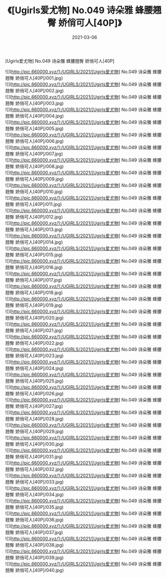 ﻿---
layout: post
title:  《[Ugirls爱尤物] No.049 诗朵雅 蜂腰翘臀 娇俏可人[40P]》
date:   2021-03-06
img: http://pic.660000.xyz/1:/UGIRLS/2021/[Ugirls爱尤物] No.049 诗朵雅 蜂腰翘臀 娇俏可人[40P]/000.jpg
categories: [美女, 清纯, 唯美]
---

[Ugirls爱尤物] No.049 诗朵雅 蜂腰翘臀 娇俏可人[40P]

  ![](http://pic.660000.xyz/1:/UGIRLS/2021/[Ugirls爱尤物] No.049 诗朵雅 蜂腰翘臀 娇俏可人[40P]/001.jpg) <br> ![](http://pic.660000.xyz/1:/UGIRLS/2021/[Ugirls爱尤物] No.049 诗朵雅 蜂腰翘臀 娇俏可人[40P]/002.jpg) <br> ![](http://pic.660000.xyz/1:/UGIRLS/2021/[Ugirls爱尤物] No.049 诗朵雅 蜂腰翘臀 娇俏可人[40P]/003.jpg) <br> ![](http://pic.660000.xyz/1:/UGIRLS/2021/[Ugirls爱尤物] No.049 诗朵雅 蜂腰翘臀 娇俏可人[40P]/004.jpg) <br> ![](http://pic.660000.xyz/1:/UGIRLS/2021/[Ugirls爱尤物] No.049 诗朵雅 蜂腰翘臀 娇俏可人[40P]/005.jpg) <br> ![](http://pic.660000.xyz/1:/UGIRLS/2021/[Ugirls爱尤物] No.049 诗朵雅 蜂腰翘臀 娇俏可人[40P]/006.jpg) <br> ![](http://pic.660000.xyz/1:/UGIRLS/2021/[Ugirls爱尤物] No.049 诗朵雅 蜂腰翘臀 娇俏可人[40P]/007.jpg) <br> ![](http://pic.660000.xyz/1:/UGIRLS/2021/[Ugirls爱尤物] No.049 诗朵雅 蜂腰翘臀 娇俏可人[40P]/008.jpg) <br> ![](http://pic.660000.xyz/1:/UGIRLS/2021/[Ugirls爱尤物] No.049 诗朵雅 蜂腰翘臀 娇俏可人[40P]/009.jpg) <br> ![](http://pic.660000.xyz/1:/UGIRLS/2021/[Ugirls爱尤物] No.049 诗朵雅 蜂腰翘臀 娇俏可人[40P]/010.jpg) <br> ![](http://pic.660000.xyz/1:/UGIRLS/2021/[Ugirls爱尤物] No.049 诗朵雅 蜂腰翘臀 娇俏可人[40P]/011.jpg) <br> ![](http://pic.660000.xyz/1:/UGIRLS/2021/[Ugirls爱尤物] No.049 诗朵雅 蜂腰翘臀 娇俏可人[40P]/012.jpg) <br> ![](http://pic.660000.xyz/1:/UGIRLS/2021/[Ugirls爱尤物] No.049 诗朵雅 蜂腰翘臀 娇俏可人[40P]/013.jpg) <br> ![](http://pic.660000.xyz/1:/UGIRLS/2021/[Ugirls爱尤物] No.049 诗朵雅 蜂腰翘臀 娇俏可人[40P]/014.jpg) <br> ![](http://pic.660000.xyz/1:/UGIRLS/2021/[Ugirls爱尤物] No.049 诗朵雅 蜂腰翘臀 娇俏可人[40P]/015.jpg) <br> ![](http://pic.660000.xyz/1:/UGIRLS/2021/[Ugirls爱尤物] No.049 诗朵雅 蜂腰翘臀 娇俏可人[40P]/016.jpg) <br> ![](http://pic.660000.xyz/1:/UGIRLS/2021/[Ugirls爱尤物] No.049 诗朵雅 蜂腰翘臀 娇俏可人[40P]/017.jpg) <br> ![](http://pic.660000.xyz/1:/UGIRLS/2021/[Ugirls爱尤物] No.049 诗朵雅 蜂腰翘臀 娇俏可人[40P]/018.jpg) <br> ![](http://pic.660000.xyz/1:/UGIRLS/2021/[Ugirls爱尤物] No.049 诗朵雅 蜂腰翘臀 娇俏可人[40P]/019.jpg) <br> ![](http://pic.660000.xyz/1:/UGIRLS/2021/[Ugirls爱尤物] No.049 诗朵雅 蜂腰翘臀 娇俏可人[40P]/020.jpg) <br> ![](http://pic.660000.xyz/1:/UGIRLS/2021/[Ugirls爱尤物] No.049 诗朵雅 蜂腰翘臀 娇俏可人[40P]/021.jpg) <br> ![](http://pic.660000.xyz/1:/UGIRLS/2021/[Ugirls爱尤物] No.049 诗朵雅 蜂腰翘臀 娇俏可人[40P]/022.jpg) <br> ![](http://pic.660000.xyz/1:/UGIRLS/2021/[Ugirls爱尤物] No.049 诗朵雅 蜂腰翘臀 娇俏可人[40P]/023.jpg) <br> ![](http://pic.660000.xyz/1:/UGIRLS/2021/[Ugirls爱尤物] No.049 诗朵雅 蜂腰翘臀 娇俏可人[40P]/024.jpg) <br> ![](http://pic.660000.xyz/1:/UGIRLS/2021/[Ugirls爱尤物] No.049 诗朵雅 蜂腰翘臀 娇俏可人[40P]/025.jpg) <br> ![](http://pic.660000.xyz/1:/UGIRLS/2021/[Ugirls爱尤物] No.049 诗朵雅 蜂腰翘臀 娇俏可人[40P]/026.jpg) <br> ![](http://pic.660000.xyz/1:/UGIRLS/2021/[Ugirls爱尤物] No.049 诗朵雅 蜂腰翘臀 娇俏可人[40P]/027.jpg) <br> ![](http://pic.660000.xyz/1:/UGIRLS/2021/[Ugirls爱尤物] No.049 诗朵雅 蜂腰翘臀 娇俏可人[40P]/028.jpg) <br> ![](http://pic.660000.xyz/1:/UGIRLS/2021/[Ugirls爱尤物] No.049 诗朵雅 蜂腰翘臀 娇俏可人[40P]/029.jpg) <br> ![](http://pic.660000.xyz/1:/UGIRLS/2021/[Ugirls爱尤物] No.049 诗朵雅 蜂腰翘臀 娇俏可人[40P]/030.jpg) <br> ![](http://pic.660000.xyz/1:/UGIRLS/2021/[Ugirls爱尤物] No.049 诗朵雅 蜂腰翘臀 娇俏可人[40P]/031.jpg) <br> ![](http://pic.660000.xyz/1:/UGIRLS/2021/[Ugirls爱尤物] No.049 诗朵雅 蜂腰翘臀 娇俏可人[40P]/032.jpg) <br> ![](http://pic.660000.xyz/1:/UGIRLS/2021/[Ugirls爱尤物] No.049 诗朵雅 蜂腰翘臀 娇俏可人[40P]/033.jpg) <br> ![](http://pic.660000.xyz/1:/UGIRLS/2021/[Ugirls爱尤物] No.049 诗朵雅 蜂腰翘臀 娇俏可人[40P]/034.jpg) <br> ![](http://pic.660000.xyz/1:/UGIRLS/2021/[Ugirls爱尤物] No.049 诗朵雅 蜂腰翘臀 娇俏可人[40P]/035.jpg) <br> ![](http://pic.660000.xyz/1:/UGIRLS/2021/[Ugirls爱尤物] No.049 诗朵雅 蜂腰翘臀 娇俏可人[40P]/036.jpg) <br> ![](http://pic.660000.xyz/1:/UGIRLS/2021/[Ugirls爱尤物] No.049 诗朵雅 蜂腰翘臀 娇俏可人[40P]/037.jpg) <br> ![](http://pic.660000.xyz/1:/UGIRLS/2021/[Ugirls爱尤物] No.049 诗朵雅 蜂腰翘臀 娇俏可人[40P]/038.jpg) <br> ![](http://pic.660000.xyz/1:/UGIRLS/2021/[Ugirls爱尤物] No.049 诗朵雅 蜂腰翘臀 娇俏可人[40P]/039.jpg) <br> ![](http://pic.660000.xyz/1:/UGIRLS/2021/[Ugirls爱尤物] No.049 诗朵雅 蜂腰翘臀 娇俏可人[40P]/040.jpg) <br>